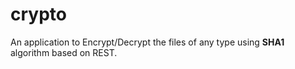 # crypto
An application to Encrypt/Decrypt the files of any type using **SHA1** algorithm based on REST.
